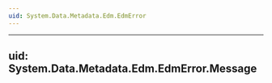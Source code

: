 ```yaml
---
uid: System.Data.Metadata.Edm.EdmError
---
```


---
uid: System.Data.Metadata.Edm.EdmError.Message
---

